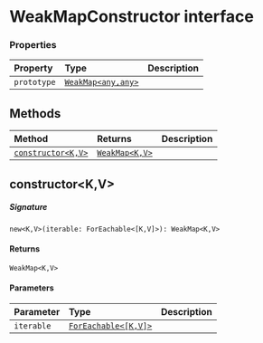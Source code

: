 # WeakMapConstructor interface










### Properties

| Property	   | Type	| Description|
|:-------------|:-------|:-----------|
|`prototype`      | [`WeakMap<any,any>`](WeakMap.md) |  |




## Methods

| Method	   |  Returns	| Description|
|:-------------|:-------|:-----------|
|[`constructor<K,V>`](#constructor<k,v>~vnf09)      | [`WeakMap<K,V>`](WeakMap.md) |  |



## constructor<K,V>



##### Signature
`new<K,V>(iterable: ForEachable<[K,V]>): WeakMap<K,V>`

#### Returns
`WeakMap<K,V>`

#### Parameters


| Parameter	   | Type    | Description |
|:-------------|:---------------|:------------|
| `iterable`    | [`ForEachable<[K,V]>`](ForEachable.md) |  |

